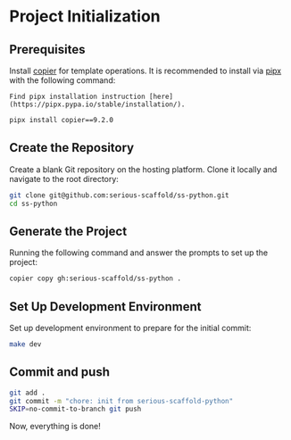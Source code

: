 # Project Initialization

## Prerequisites

Install [copier](https://copier.readthedocs.io/) for template operations. It is recommended to install via [pipx](https://pipx.pypa.io/) with the following command:

```{note}
Find pipx installation instruction [here](https://pipx.pypa.io/stable/installation/).
```

```bash
pipx install copier==9.2.0
```

## Create the Repository

Create a blank Git repository on the hosting platform. Clone it locally and navigate to the root directory:

```bash
git clone git@github.com:serious-scaffold/ss-python.git
cd ss-python
```

## Generate the Project

Running the following command and answer the prompts to set up the project:

```bash
copier copy gh:serious-scaffold/ss-python .
```

## Set Up Development Environment

Set up development environment to prepare for the initial commit:

```bash
make dev
```

## Commit and push

```bash
git add .
git commit -m "chore: init from serious-scaffold-python"
SKIP=no-commit-to-branch git push
```

Now, everything is done!
